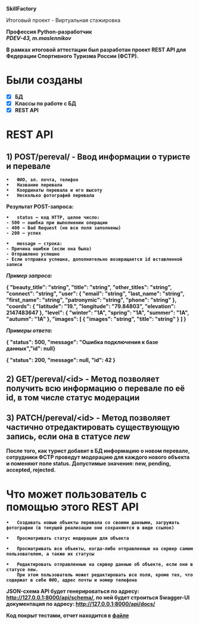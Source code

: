 **SkillFactory**

Итоговый проект - Виртуальная стажировка

<b>Профессия Python-разработчик<b><br>
<i><b>PDEV-43, m.maslennikov</b></i>

В рамках итоговой аттестации был разработан проект REST API для Федерации Спортивного Туризма России (ФСТР).

# Были созданы

- [x] БД
- [x] Классы по работе с БД
- [x] REST API

# REST API

## 1) POST/pereval/ - Ввод информации о туристе и перевале

	•	ФИО, эл. почта, телефон
 	•	Название перевала
	•	Координаты перевала и его высоту
 	•	Несколько фотографий перевала  

Результат POST-запроса:

	•	status — код HTTP, целое число:
    - 500 — ошибка при выполнении операции
    - 400 — Bad Request (не все поля заполнены)
    - 200 — успех
       
	•	message — строка:
    - Причина ошибки (если она была)
    - Отправлено успешно
    - Если отправка успешна, дополнительно возвращается id вставленной записи
     
_Пример запроса:_

{
  "beauty_title": "string",
  "title": "string",
  "other_titles": "string",
  "connect": "string",
  "user": {
    "email": "string",
    "last_name": "string",
    "first_name": "string",
    "patronymic": "string",
    "phone": "string"
  },
  "coords": {
    "latitude": "19.",
    "longitude": "79.84803",
    "elevation": 2147483647
  },
  "level": {
    "winter": "1A",
    "spring": "1A",
    "summer": "1A",
    "autumn": "1A"
  },
  "images": [
    {
      "images": "string",
      "title": "string"
    }
  ]
}

_Примеры ответа:_

{ "status": 500, "message": "Ошибка подключения к базе данных","id": null}

{ "status": 200, "message": null, "id": 42 }


## 2) GET/pereval/\<id> - Метод позволяет получить всю информацию о перевале по её id, в том числе статус модерации

## 3) PATCH/pereval/\<id> - Метод позволяет частично отредактировать существующую запись, если она в статусе <i>new</i>


После того, как турист добавит в БД информацию о новом перевале, сотрудники ФСТР проведут модерацию для каждого нового объекта и поменяют поле status. Допустимые значения: new, pending, accepted, rejected.

# Что может пользователь с помощью этого REST API

	•	Создавать новые объекты перевала со своими данными, загружать фотографии (в текущей реализации они сохраняются в виде ссылок)
 
 	•	Просматривать статус модерации для объекта
  
  	•	Просматривать все объекты, когда-либо отправленные на сервер самим пользователем, а также их статусы
   
   	•	Редактировать отправленные на сервер данные об объекте, если они в статусе new. 
    	При этом пользователь может редактировать все поля, кроме тех, что содержат в себе ФИО, адрес почты и номер телефона
    
JSON-схема API будет генерироваться по адресу: http://127.0.0.1:8000/api/schema/, по ней будет строиться Swagger-UI документация по адресу: http://127.0.0.1:8000/api/docs/

Код покрыт тестами, отчет находится в [файле](https://github.com/MaximDown/SF-Sprint/blob/main/FSTR/htmlcov/index.html)

